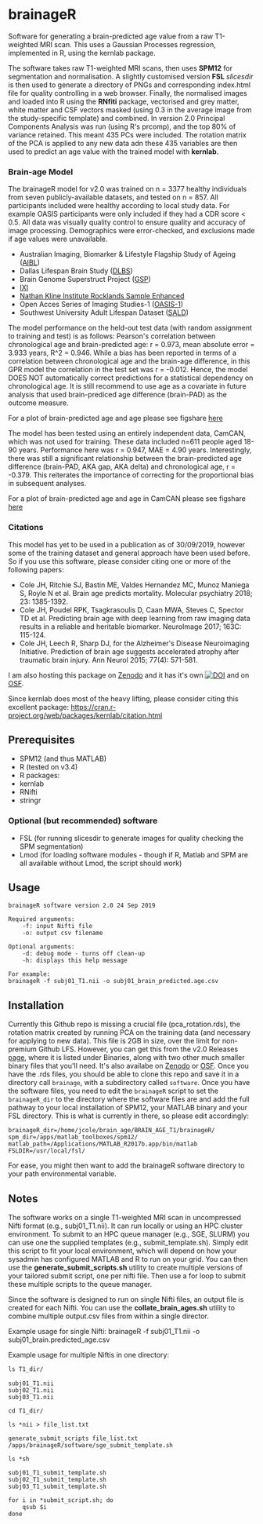 # brainageR
Software for generating a brain-predicted age value from a raw T1-weighted MRI scan. This uses a Gaussian Processes regression, implemented in R, using the kernlab package.

The software takes raw T1-weighted MRI scans, then uses **SPM12** for segmentation and normalisation. A slightly customised version **FSL** *slicesdir* is then used to generate a directory of PNGs and corresponding index.html file for quality controlling in a web browser. Finally, the normalised images and loaded into R using the **RNfiti** package, vectorised and grey matter, white matter and CSF vectors masked (using 0.3 in the average image from the study-specific template) and combined. In version 2.0 Principal Components Analysis was run (using R's prcomp), and the top 80% of variance retained. This meant 435 PCs were included. The rotation matrix of the PCA is applied to any new data adn these 435 variables are then used to predict an age value with the trained model with **kernlab**.

### Brain-age Model 
The brainageR model for v2.0 was trained on n = 3377 healthy individuals from seven publicly-available datasets, and tested on n = 857. All participants included were healthy according to local study data. For example OASIS participants were only included if they had a CDR score < 0.5. All data was visually quality control to ensure quality and accuracy of image processing. Demographics were error-checked, and exclusions made if age values were unavailable.

* Australian Imaging, Biomarker & Lifestyle Flagship Study of Ageing ([AIBL](https://aibl.csiro.au/))
* Dallas Lifespan Brain Study ([DLBS](http://fcon_1000.projects.nitrc.org/indi/retro/dlbs.html))
* Brain Genome Superstruct Project ([GSP](https://dataverse.harvard.edu/dataverse/GSP))
* [IXI](https://brain-development.org/ixi-dataset/)
* [Nathan Kline Institute Rocklands Sample Enhanced](http://fcon_1000.projects.nitrc.org/indi/enhanced/)
* Open Acces Series of Imaging Studies-1 ([OASIS-1](https://www.oasis-brains.org/))
* Southwest University Adult Lifespan Dataset ([SALD](http://fcon_1000.projects.nitrc.org/indi/retro/sald.html))

The model performance on the held-out test data (with random assignment to training and test) is as follows: Pearson's correlation between chronological age and brain-predicted age: r = 0.973, mean absolute error = 3.933 years, R^2 = 0.946. While a bias has been reported in terms of a correlation between chronological age and the brain-age difference, in this GPR model the correlation in the test set was r = -0.012. Hence, the model DOES NOT automatically correct predictions for a statistical dependency on chronological age. It is still recommend to use age as a covariate in future analysis that used brain-prediced age difference (brain-PAD) as the outcome measure.

For a plot of brain-predicted age and age please see figshare [here](https://figshare.com/articles/brainageR_test_scatterplot_pdf/9948536)

The model has been tested using an entirely independent data, CamCAN, which was not used for training. These data included n=611 people aged 18-90 years. Performance here was r = 0.947, MAE = 4.90 years. Interestingly, there was still a significant relationship between the brain-predicted age difference (brain-PAD, AKA gap, AKA delta) and chronological age, r = -0.379. This reiterates the importance of correcting for the proportional bias in subsequent analyses.

For a plot of brain-predicted age and age in CamCAN please see figshare [here](https://figshare.com/articles/brainageR_CamCAN_scatterplot_pdf/9948533)

### Citations
This model has yet to be used in a publication as of 30/09/2019, however some of the training dataset and general approach have been used before. So if you use this software, please consider citing one or more of the following papers:
* Cole JH, Ritchie SJ, Bastin ME, Valdes Hernandez MC, Munoz Maniega S, Royle N et al. Brain age predicts mortality. Molecular psychiatry 2018; 23: 1385-1392.
* Cole JH, Poudel RPK, Tsagkrasoulis D, Caan MWA, Steves C, Spector TD et al. Predicting brain age with deep learning from raw imaging data results in a reliable and heritable biomarker. NeuroImage 2017; 163C: 115-124.
* Cole JH, Leech R, Sharp DJ, for the Alzheimer's Disease Neuroimaging Initiative. Prediction of brain age suggests accelerated atrophy after traumatic brain injury. Ann Neurol 2015; 77(4): 571-581.

I am also hosting this package on [Zenodo](https://zenodo.org/) and it has it's own [![DOI](https://zenodo.org/badge/144994886.svg)](https://zenodo.org/badge/latestdoi/144994886) and on [OSF](https://osf.io/azwmg/).

Since kernlab does most of the heavy lifting, please consider citing this excellent package:
https://cran.r-project.org/web/packages/kernlab/citation.html

## Prerequisites
* SPM12 (and thus MATLAB)
* R (tested on v3.4)
* R packages:
 * kernlab
 * RNifti
 * stringr

### Optional (but recommended) software
* FSL (for running slicesdir to generate images for quality checking the SPM segmentation)
* Lmod (for loading software modules - though if R, Matlab and SPM are all available without Lmod, the script should work) 
## Usage
```
brainageR software version 2.0 24 Sep 2019

Required arguments: 
	-f: input Nifti file
	-o: output csv filename

Optional arguments:
	-d: debug mode - turns off clean-up
	-h: displays this help message

For example:
brainageR -f subj01_T1.nii -o subj01_brain_predicted.age.csv
```

## Installation
Currently this Github repo is missing a crucial file (pca_rotation.rds), the rotation matrix created by running PCA on the training data (and necessary for applying to new data). This file is 2GB in size, over the limit for non-premium Github LFS. However, you can get this from the v2.0 Releases [page](https://github.com/james-cole/brainageR/releases), where it is listed under Binaries, along with two other much smaller binary files that you'll need. It's also availabe on [Zenodo](https://doi.org/10.5281/zenodo.3463212) or [OSF](https://osf.io/azwmg/).
Once you have the .rds files, you should be able to clone this repo and save it in a directory call `brainage`, with a subdirectory called `software`.
Once you have the software files, you need to edit the `brainageR` script to set the `brainageR_dir` to the directory where the software files are and add the full pathway to your local installation of SPM12, your MATLAB binary and your FSL directory. This is what is currently in there, so please edit accordingly:
```
brainageR_dir=/home/jcole/brain_age/BRAIN_AGE_T1/brainageR/
spm_dir=/apps/matlab_toolboxes/spm12/
matlab_path=/Applications/MATLAB_R2017b.app/bin/matlab
FSLDIR=/usr/local/fsl/
```
For ease, you might then want to add the brainageR software directory to your path environmental variable.

## Notes
The software works on a single T1-weighted MRI scan in uncompressed Nifti format (e.g., subj01\_T1.nii). It can run locally or using an HPC cluster environment. To submit to an HPC queue manager (e.g., SGE, SLURM) you can use one the supplied templates (e.g., submit\_template.sh). Simply edit this script to fit your local environment, which will depend on how your sysadmin has configured MATLAB and R to run on your grid. You can then use the **generate_submit_scripts.sh** utility to create multiple versions of your tailored submit script, one per nifti file. Then use a for loop to submit these multiple scripts to the queue manager.

Since the software is designed to run on single Nifti files, an output file is created for each Nifti. You can use the **collate_brain_ages.sh** utility to combine multiple output.csv files from within a single director.

Example usage for single Nifti:
brainageR -f subj01\_T1.nii -o subj01_brain.predicted_age.csv

Example usage for multiple Niftis in one directory:
```css
ls T1_dir/
```
```
subj01_T1.nii
subj02_T1.nii
subj03_T1.nii
```
```
cd T1_dir/
```
```
ls *nii > file_list.txt
```
```
generate_submit_scripts file_list.txt /apps/brainageR/software/sge_submit_template.sh
```
```
ls *sh
```
```
subj01_T1_submit_template.sh
subj02_T1_submit_template.sh
subj03_T1_submit_template.sh
```
```
for i in *submit_script.sh; do
	qsub $i
done
```
